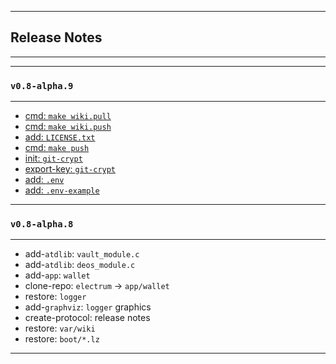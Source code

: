 
---
## Release Notes
---

---
### `v0.8-alpha.9`
---

* [cmd: `make wiki.pull`](https://github.com/libdeos/deos-core/commit/c97fc703238704fa563ac8d5adfd2f28c3aead62)
* [cmd: `make wiki.push`](https://github.com/libdeos/deos-core/commit/f2a2c767015c54bf83280e26a27fd8fe218dc319)
* [add: `LICENSE.txt`](https://github.com/libdeos/deos-core/commit/3b2231bdec53d8382396fe2b1ef368a02f0bd9a3)
* [cmd: `make push`](https://github.com/libdeos/deos-core/commit/2fd5086d31a561a838d64f2e21f330596f2a8291)
* [init: `git-crypt`](https://github.com/libdeos/deos-core/commit/1a7481c408a2ce0419e764cab46bfdb9f5b855c0)
* [export-key: `git-crypt`](https://github.com/libdeos/deos-core/commit/f4a6ff886d910ddd10b937791dbee76a8f6860f0)
* [add: `.env`](https://github.com/libdeos/deos-core/commit/1a18ab136dab4090025bd501ab4ab07f4625cd4c)
* [add: `.env-example`](https://github.com/libdeos/deos-core/commit/1a18ab136dab4090025bd501ab4ab07f4625cd4c)

---
### `v0.8-alpha.8`
---

* add-`atdlib`: `vault_module.c`
* add-`atdlib`: `deos_module.c`
* add-`app`: `wallet`
* clone-repo: `electrum` -> `app/wallet`
* restore: `logger`
* add-`graphviz`: `logger` graphics
* create-protocol: release notes
* restore: `var/wiki`
* restore: `boot/*.lz`

---
